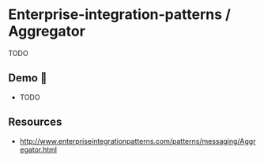 # Enterprise-integration-patterns / Aggregator

TODO

## Demo 🎉

* TODO

## Resources

* <http://www.enterpriseintegrationpatterns.com/patterns/messaging/Aggregator.html>
